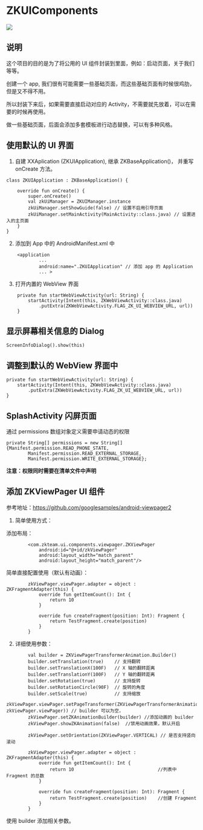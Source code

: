 # ZKUIComponents
[![](https://jitpack.io/v/ZhuoKeTeam/ZKUIComponents.svg)](https://jitpack.io/#ZhuoKeTeam/ZKUIComponents)

## 说明

这个项目的目的是为了将公用的 UI 组件封装到里面，例如：启动页面，关于我们等等。

创建一个 app, 我们很有可能需要一些基础页面，而这些基础页面有时候很鸡肋，但是又不得不用。

所以封装下来后，如果需要直接启动对应的 Activity，不需要就先放着，可以在需要的时候再使用。

做一些基础页面，后面会添加多套模板进行动态替换，可以有多种风格。

## 使用默认的 UI 界面

1. 自建 XXAplication (ZKUIApplication), 继承 ZKBaseApplication()， 并重写 onCreate 方法。

```
class ZKUIApplication : ZKBaseApplication() {

    override fun onCreate() {
        super.onCreate()
        val zkUiManager = ZKUIManager.instance
        zkUiManager.setShowGuide(false) // 设置不启用引导页面
        zkUiManager.setMainActivity(MainActivity::class.java) // 设置进入的主页面
    }
}
```

2. 添加到 App 中的 AndroidManifest.xml 中

```
    <application
            ...
            android:name=".ZKUIApplication" // 添加 app 的 Application
            ... >
```

3. 打开内置的 WebView 界面

```
    private fun startWebViewActivity(url: String) {
        startActivity(Intent(this, ZKWebViewActivity::class.java)
            .putExtra(ZKWebViewActivity.FLAG_ZK_UI_WEBVIEW_URL, url))
    }
```

## 显示屏幕相关信息的 Dialog

```
ScreenInfoDialog().show(this)
```

## 调整到默认的 WebView 界面中

```
private fun startWebViewActivity(url: String) {
    startActivity(Intent(this, ZKWebViewActivity::class.java)
        .putExtra(ZKWebViewActivity.FLAG_ZK_UI_WEBVIEW_URL, url))
}
```

## SplashActivity 闪屏页面

通过 permissions 数组对象定义需要申请动态的权限 

```
private String[] permissions = new String[]{Manifest.permission.READ_PHONE_STATE,
        Manifest.permission.READ_EXTERNAL_STORAGE,
        Manifest.permission.WRITE_EXTERNAL_STORAGE};
```

**注意：权限同时需要在清单文件中声明**

## 添加 ZKViewPager UI 组件

参考地址：<https://github.com/googlesamples/android-viewpager2>

1. 简单使用方式：

添加布局：
```
        <com.zkteam.ui.components.viewpager.ZKViewPager
            android:id="@+id/zkViewPager"
            android:layout_width="match_parent"
            android:layout_height="match_parent"/>
```

简单直接配置使用（默认有动画）：
```
        zkViewPager.viewPager.adapter = object : ZKFragmentAdapter(this) {
            override fun getItemCount(): Int {
                return 10
            }

            override fun createFragment(position: Int): Fragment {
                return TestFragment.create(position)
            }
        }
```


2. 详细使用参数：

```
        val builder = ZKViewPagerTransformerAnimation.Builder()
        builder.setTranslation(true)    // 支持翻转
        builder.setTranslationX(100F)   // X 轴的翻转距离
        builder.setTranslationY(100F)   // Y 轴的翻转距离
        builder.setRotation(true)       // 支持旋转
        builder.setRotationCircle(90F)  // 旋转的角度
        builder.setScale(true)          // 支持缩放
        zkViewPager.viewPager.setPageTransformer(ZKViewPagerTransformerAnimation(builder, zkViewPager.viewPager)) // builder 可以为空， 
        zkViewPager.setZKAnimationBuilder(builder) //添加动画的 builder
        zkViewPager.showZKAnimation(false)  //禁用动画效果，默认开启
        
        zkViewPager.setOrientation(ZKViewPager.VERTICAL) // 是否支持竖向滚动
        
        zkViewPager.viewPager.adapter = object : ZKFragmentAdapter(this) {
            override fun getItemCount(): Int {
                return 10                               //列表中 Fragment 的总数
            }

            override fun createFragment(position: Int): Fragment {
                return TestFragment.create(position)    //创建 Fragment
            }
        }
```

使用 builder 添加相关参数。